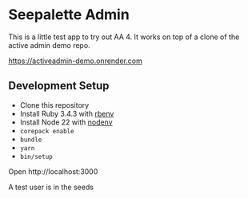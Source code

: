 # Seepalette Admin

This is a little test app to try out AA 4. It works on top of a clone of the active admin demo repo.

https://activeadmin-demo.onrender.com

## Development Setup

- Clone this repository
- Install Ruby 3.4.3 with [rbenv](https://github.com/rbenv/rbenv)
- Install Node 22 with [nodenv](https://github.com/nodenv/nodenv)
- `corepack enable`
- `bundle`
- `yarn`
- `bin/setup`

Open http://localhost:3000

A test user is in the seeds
